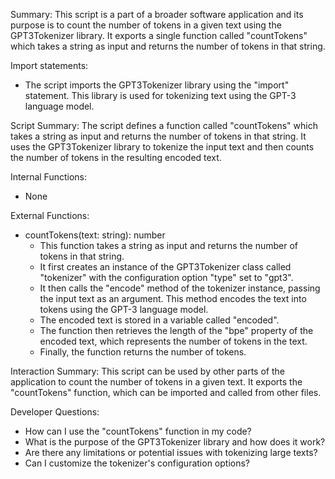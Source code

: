 Summary:
This script is a part of a broader software application and its purpose is to count the number of tokens in a given text using the GPT3Tokenizer library. It exports a single function called "countTokens" which takes a string as input and returns the number of tokens in that string.

Import statements:
- The script imports the GPT3Tokenizer library using the "import" statement. This library is used for tokenizing text using the GPT-3 language model.

Script Summary:
The script defines a function called "countTokens" which takes a string as input and returns the number of tokens in that string. It uses the GPT3Tokenizer library to tokenize the input text and then counts the number of tokens in the resulting encoded text.

Internal Functions:
- None

External Functions:
- countTokens(text: string): number
  - This function takes a string as input and returns the number of tokens in that string.
  - It first creates an instance of the GPT3Tokenizer class called "tokenizer" with the configuration option "type" set to "gpt3".
  - It then calls the "encode" method of the tokenizer instance, passing the input text as an argument. This method encodes the text into tokens using the GPT-3 language model.
  - The encoded text is stored in a variable called "encoded".
  - The function then retrieves the length of the "bpe" property of the encoded text, which represents the number of tokens in the text.
  - Finally, the function returns the number of tokens.

Interaction Summary:
This script can be used by other parts of the application to count the number of tokens in a given text. It exports the "countTokens" function, which can be imported and called from other files.

Developer Questions:
- How can I use the "countTokens" function in my code?
- What is the purpose of the GPT3Tokenizer library and how does it work?
- Are there any limitations or potential issues with tokenizing large texts?
- Can I customize the tokenizer's configuration options?